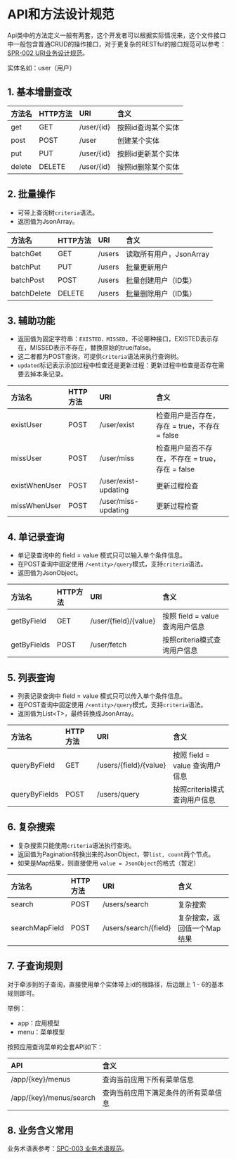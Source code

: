 # API和方法设计规范

Api类中的方法定义一般有两套，这个开发者可以根据实际情况来，这个文件接口中一般包含普通CRUD的操作接口，对于更复杂的RESTful的接口规范可以参考：[SPR-002 URI业务设计规范](/specification/4-restfulshe-ji-zhi-dao-gui-fan/spr-002-uriye-wu-she-ji-gui-fan.html)。

实体名如：user（用户）

## 1. 基本增删查改

| 方法名 | HTTP方法 | URI | 含义 |
| :--- | :--- | :--- | :--- |
| get | GET | /user/{id} | 按照id查询某个实体 |
| post | POST | /user | 创建某个实体 |
| put | PUT | /user/{id} | 按照id更新某个实体 |
| delete | DELETE | /user/{id} | 按照id删除某个实体 |

## 2. 批量操作

* 可带上查询树`criteria`语法。
* 返回值为JsonArray。

| 方法名 | HTTP方法 | URI | 含义 |
| :--- | :--- | :--- | :--- |
| batchGet | GET | /users | 读取所有用户，JsonArray |
| batchPut | PUT | /users | 批量更新用户 |
| batchPost | POST | /users | 批量创建用户（ID集） |
| batchDelete | DELETE | /users | 批量删除用户（ID集） |

## 3. 辅助功能

* 返回值为固定字符串：`EXISTED，MISSED`，不论哪种接口，EXISTED表示存在，MISSED表示不存在，替换原始的true/false。
* 这二者都为POST查询，可提供`criteria`语法来执行查询树。
* `updated`标记表示添加过程中检查还是更新过程：更新过程中检查是否存在需要去掉本条记录。

| 方法名 | HTTP方法 | URI | 含义 |
| :--- | :--- | :--- | :--- |
| existUser | POST | /user/exist | 检查用户是否存在，存在 = true，不存在 = false |
| missUser | POST | /user/miss | 检查用户是否不存在，不存在 = true，存在 = false |
| existWhenUser | POST | /user/exist-updating | 更新过程检查 |
| missWhenUser | POST | /user/miss-updating | 更新过程检查 |

## 4. 单记录查询

* 单记录查询中的 field = value 模式只可以输入单个条件信息。
* 在POST查询中固定使用 `/<entity>/query`模式，支持`criteria`语法。
* 返回值为JsonObject。

| 方法名 | HTTP方法 | URI | 含义 |
| :--- | :--- | :--- | :--- |
| getByField | GET | /user/{field}/{value} | 按照 field = value 查询用户信息 |
| getByFields | POST | /user/fetch | 按照criteria模式查询用户信息 |

## 5. 列表查询

* 列表记录查询中 field = value 模式只可以传入单个条件信息。
* 在POST查询中固定使用 `/<entity>/query`模式，支持`criteria`语法。
* 返回值为List&lt;T&gt;，最终转换成JsonArray。

| 方法名 | HTTP方法 | URI | 含义 |
| :--- | :--- | :--- | :--- |
| queryByField | GET | /users/{field}/{value} | 按照 field = value 查询用户信息 |
| queryByFields | POST | /users/query | 按照criteria模式查询用户信息 |

## 6. 复杂搜索

* 复杂搜索只能使用`criteria`语法执行查询。
* 返回值为Pagination转换出来的JsonObject，带`list, count`两个节点。
* 如果是Map结果，则直接使用 `value = JsonObject`的格式（暂定）

| 方法名 | HTTP方法 | URI | 含义 |
| :--- | :--- | :--- | :--- |
| search | POST | /users/search | 复杂搜索 |
| searchMapField | POST | /users/search/{field} | 复杂搜索，返回值一个Map结果 |

## 7. 子查询规则

对于牵涉到的子查询，直接使用单个实体带上id的根路径，后边跟上 1 - 6的基本规则即可。

举例：

* app：应用模型
* menu：菜单模型

按照应用查询菜单的全套API如下：

| API | 含义 |
| :--- | :--- |
| /app/{key}/menus | 查询当前应用下所有菜单信息 |
| /app/{key}/menus/search | 查询当前应用下满足条件的所有菜单信息 |

## 8. 业务含义常用

业务术语表参考：[SPC-003 业务术语规范](/specification/1-zerogui-fan/spc-003-ye-wu-zhu-yu-gui-fan.md)。

